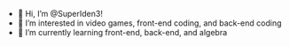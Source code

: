 <ul>
  <li>👋 Hi, I’m @SuperIden3!</li>
  <li>👀 I’m interested in video games, front-end coding, and back-end coding</li>
  <li>🌱 I’m currently learning front-end, back-end, and algebra</li>
</ul>
